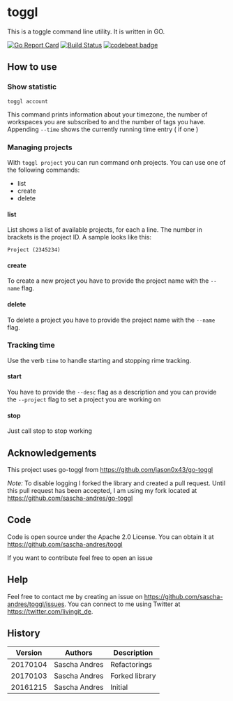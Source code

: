 # toggl

This is a toggle command line utility. It is written in GO.

[![Go Report Card](https://goreportcard.com/badge/github.com/sascha-andres/toggl)](https://goreportcard.com/report/github.com/sascha-andres/toggl) [![Build Status](https://travis-ci.org/sascha-andres/toggl.svg?branch=master)](https://travis-ci.org/sascha-andres/toggl) [![codebeat badge](https://codebeat.co/badges/66adec90-4ccb-4d6a-94c6-484f11bd4c2a)](https://codebeat.co/projects/github-com-sascha-andres-toggl)

## How to use

### Show statistic

    toggl account

This command prints information about your timezone, the number of workspaces you are subscribed to and the number of tags you have. Appending `--time` shows the currently running time entry ( if one )

### Managing projects

With `toggl project` you can run command onh projects. You can use one of the following commands:

* list
* create
* delete

#### list

List shows a list of available projects, for each a line. The number in brackets is the project ID. A sample looks like this:

    Project (2345234)

#### create

To create a new project you have to provide the project name with the `--name` flag.

#### delete

To delete a project you have to provide the project name with the `--name` flag.

### Tracking time

Use the verb `time` to handle starting and stopping rime tracking.

#### start

You have to provide the `--desc` flag as a description and you can provide the `--project` flag to set a project you are working on

#### stop

Just call stop to stop working

## Acknowledgements

This project uses go-toggl from https://github.com/jason0x43/go-toggl

_Note:_ To disable logging I forked the library and created a pull request. Until this pull request has been accepted, I am using my fork located at https://github.com/sascha-andres/go-toggl

## Code ##

Code is open source under the Apache 2.0 License. You can obtain it at https://github.com/sascha-andres/toggl

If you want to contribute feel free to open an issue

## Help

Feel free to contact me by creating an issue on https://github.com/sascha-andres/toggl/issues.
You can connect to me using Twitter at https://twitter.com/livingit_de.

## History

|Version|Authors|Description|
|---|---|---|
|20170104|Sascha Andres|Refactorings|
|20170103|Sascha Andres|Forked library|
|20161215|Sascha Andres|Initial|
